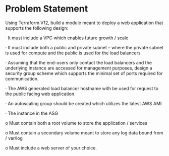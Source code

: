 # Problem Statement
Using Terraform V12, build a module meant to deploy a web application that supports the following design:

·       It must include a VPC which enables future growth / scale

·       It must include both a public and private subnet – where the private subnet is used for compute and the public is used for the load balancers

·       Assuming that the end-users only contact the load balancers and the underlying instance are accessed for management purposes, design a security group scheme which supports the minimal set of ports required for communication.

·       The AWS generated load balancer hostname with be used for request to the public facing web application.

·       An autoscaling group should be created which utilizes the latest AWS AMI

·       The instance in the ASG

o   Must contain both a root volume to store the application / services

o   Must contain a secondary volume meant to store any log data bound from / var/log

o   Must include a web server of your choice.